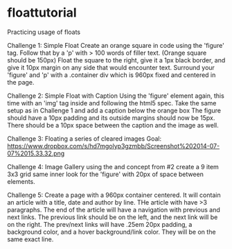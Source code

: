 floattutorial
=============

Practicing usage of floats

Challenge 1: Simple Float Create an orange square in code using the 'figure' tag. Follow that by a 'p' with > 100 words of filler text. (Orange square should be 150px) Float the square to the right, give it a 1px black border, and give it 10px margin on any side that would encounter text. Surround your 'figure' and 'p' with a .container div which is 960px fixed and centered in the page.

Challenge 2: Simple Float with Caption Using the 'figure' element again, this time with an 'img' tag inside and following the html5 spec. Take the same setup as in Challenge 1 and add a caption below the orange box The figure should have a 10px padding and its outside margins should now be 15px. There should be a 10px space between the caption and the image as well.

Challenge 3: Floating a series of cleared images Goal: https://www.dropbox.com/s/hd7mgolyp3gzmbb/Screenshot%202014-07-07%2015.33.32.png

Challenge 4: Image Gallery using the and concept from #2 create a 9 item 3x3 grid same inner look for the 'figure' with 20px of space between elements.

Challenge 5: Create a page with a 960px container centered. It will contain an article with a title, date and author by line. THe article with have >3 paragraphs. The end of the article will have a navigation with previous and next links. The previous link should be on the left, and the next link will be on the right. The prev/next links will have .25em 20px padding, a background color, and a hover background/link color. They will be on the same exact line. 